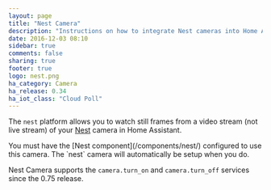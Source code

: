 ```yaml
---
layout: page
title: "Nest Camera"
description: "Instructions on how to integrate Nest cameras into Home Assistant."
date: 2016-12-03 08:10
sidebar: true
comments: false
sharing: true
footer: true
logo: nest.png
ha_category: Camera
ha_release: 0.34
ha_iot_class: "Cloud Poll"
---
```


The `nest` platform allows you to watch still frames from a video stream (not live stream) of your [Nest](https://nest.com/camera/meet-nest-cam/) camera in Home Assistant.

<p class='note'>
You must have the [Nest component](/components/nest/) configured to use this camera.  The `nest` camera will automatically be setup when you do.
</p>

Nest Camera supports the `camera.turn_on` and `camera.turn_off` services since the 0.75 release.
